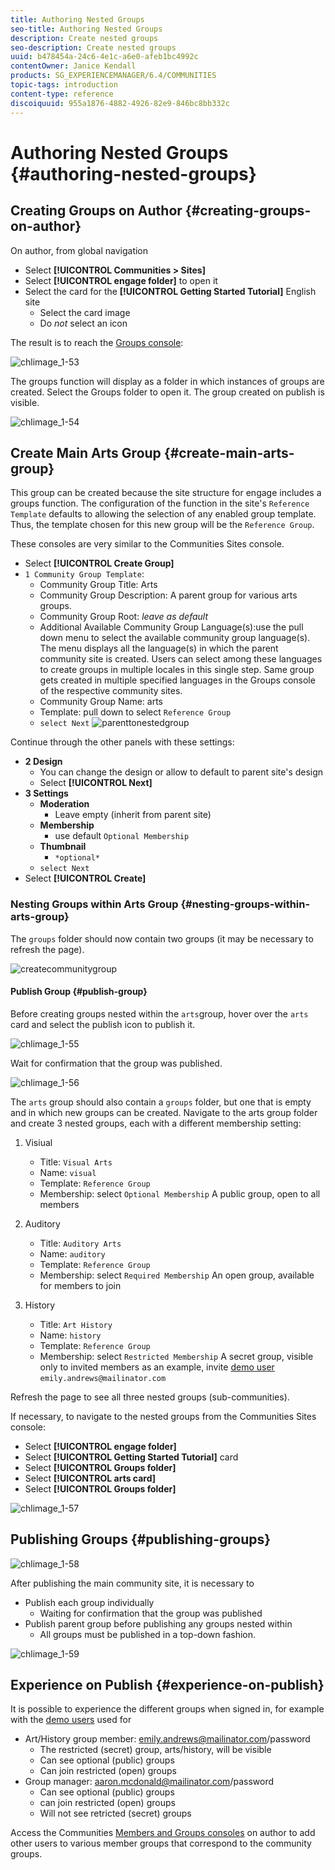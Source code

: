 ```yaml
---
title: Authoring Nested Groups
seo-title: Authoring Nested Groups
description: Create nested groups
seo-description: Create nested groups
uuid: b478454a-24c6-4e1c-a6e0-afeb1bc4992c
contentOwner: Janice Kendall
products: SG_EXPERIENCEMANAGER/6.4/COMMUNITIES
topic-tags: introduction
content-type: reference
discoiquuid: 955a1876-4882-4926-82e9-846bc8bb332c
---
```


# Authoring Nested Groups {#authoring-nested-groups}

## Creating Groups on Author {#creating-groups-on-author}

On author, from global navigation

* Select **[!UICONTROL Communities > Sites]**
* Select **[!UICONTROL engage folder]** to open it
* Select the card for the **[!UICONTROL Getting Started Tutorial]**  English site
    * Select the card image
    * Do *not* select an icon

The result is to reach the [Groups console](groups.md):

![chlimage_1-53](assets/chlimage_1-53.png)

The groups function will display as a folder in which instances of groups are created. Select the Groups folder to open it. The group created on publish is visible.

![chlimage_1-54](assets/chlimage_1-54.png)

## Create Main Arts Group {#create-main-arts-group}

This group can be created because the site structure for engage includes a groups function. The configuration of the function in the site's `Reference Template` defaults to allowing the selection of any enabled group template. Thus, the template chosen for this new group will be the `Reference Group`.

These consoles are very similar to the Communities Sites console.

* Select **[!UICONTROL Create Group]**
* `1 Community Group Template`:
    * Community Group Title: Arts
    * Community Group Description: A parent group for various arts groups.
    * Community Group Root: *leave as default*
    * Additional Available Community Group Language(s):use the pull down menu to select the available community group language(s). The menu displays all the language(s) in which the parent community site is created. Users can select among these languages to create groups in multiple locales in this single step. Same group gets created in multiple specified languages in the Groups console of the respective community sites.
    * Community Group Name: arts
    * Template: pull down to select `Reference Group`
    * `select Next`
![parenttonestedgroup](assets/parenttonestedgroup.png)

Continue through the other panels with these settings:

* **2 Design**
    * You can change the design or allow to default to parent site's design
    * Select **[!UICONTROL Next]**
* **3 Settings**
    * **Moderation**
        * Leave empty (inherit from parent site)
    * **Membership**
        * use default `Optional Membership`
    * **Thumbnail**
        * `*optional*`
    * `select Next`
* Select **[!UICONTROL Create]**

### Nesting Groups within Arts Group {#nesting-groups-within-arts-group}

The `groups` folder should now contain two groups (it may be necessary to refresh the page).

![createcommunitygroup](assets/createcommunitygroup.png)

#### Publish Group {#publish-group}

Before creating groups nested within the `arts`group, hover over the `arts` card and select the publish icon to publish it.

![chlimage_1-55](assets/chlimage_1-55.png)

Wait for confirmation that the group was published.

![chlimage_1-56](assets/chlimage_1-56.png)

The `arts` group should also contain a `groups` folder, but one that is empty and in which new groups can be created. Navigate to the arts group folder and create 3 nested groups, each with a different membership setting:

1. Visiual
    * Title: `Visual Arts`
    * Name: `visual`
    * Template: `Reference Group`
    * Membership: select `Optional Membership` 
    A public group, open to all members
1. Auditory
    * Title: `Auditory Arts`
    * Name: `auditory`
    * Template: `Reference Group`
    * Membership: select `Required Membership` 
    An open group, available for members to join

1. History

    * Title: `Art History`
    * Name: `history`
    * Template: `Reference Group`
    * Membership: select `Restricted Membership`
      A secret group, visible only to invited members as an example, invite [demo user](tutorials.md#demo-users) `emily.andrews@mailinator.com`

Refresh the page to see all three nested groups (sub-communities).

If necessary, to navigate to the nested groups from the Communities Sites console:

* Select **[!UICONTROL engage folder]**
* Select **[!UICONTROL Getting Started Tutorial]** card
* Select **[!UICONTROL Groups folder]**
* Select **[!UICONTROL arts card]**
* Select **[!UICONTROL Groups folder]**

![chlimage_1-57](assets/chlimage_1-57.png)

## Publishing Groups {#publishing-groups}

![chlimage_1-58](assets/chlimage_1-58.png)

After publishing the main community site, it is necessary to

* Publish each group individually
    * Waiting for confirmation that the group was published
* Publish parent group before publishing any groups nested within
    * All groups must be published in a top-down fashion.

![chlimage_1-59](assets/chlimage_1-59.png)

## Experience on Publish {#experience-on-publish}

It is possible to experience the different groups when signed in, for example with the [demo users](tutorials.md#demo-users) used for

* Art/History group member: emily.andrews@mailinator.com/password
    * The restricted (secret) group, arts/history, will be visible
    * Can see optional (public) groups
    * Can join restricted (open) groups
* Group manager: aaron.mcdonald@mailinator.com/password
    * Can see optional (public) groups
    * can join restricted (open) groups
    * Will not see retricted (secret) groups

Access the Communities [Members and Groups consoles](members.md) on author to add other users to various member groups that correspond to the community groups.
